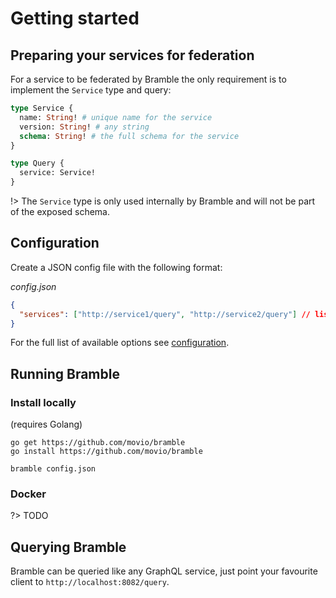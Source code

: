 # Getting started

## Preparing your services for federation

For a service to be federated by Bramble the only requirement is to implement the `Service` type and query:

```graphql
type Service {
  name: String! # unique name for the service
  version: String! # any string
  schema: String! # the full schema for the service
}

type Query {
  service: Service!
}
```

!> The `Service` type is only used internally by Bramble and will not be part of the exposed schema.

## Configuration

Create a JSON config file with the following format:

_config.json_

```json
{
  "services": ["http://service1/query", "http://service2/query"] // list of services to federate
}
```

For the full list of available options see [configuration](configuration.md).

## Running Bramble

### Install locally

(requires Golang)

```
go get https://github.com/movio/bramble
go install https://github.com/movio/bramble
```

```
bramble config.json
```

### Docker

?> TODO

## Querying Bramble

Bramble can be queried like any GraphQL service, just point your favourite
client to `http://localhost:8082/query`.
